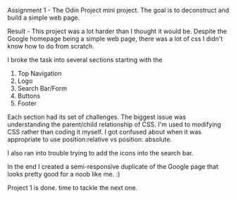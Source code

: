 Assignment 1 - The Odin Project mini project. The goal is to deconstruct and build a simple web page.

Result - This project was a lot harder than I thought it would be. Despite the Google homepage being a simple web page, there was a lot of css I didn't know how to do from scratch.

I  broke the task into several sections starting with the

1. Top Navigation
2. Logo
3. Search Bar/Form
4. Buttons
5. Footer

Each section had its set of challenges. The biggest issue was understanding the parent/child relationship of CSS. I'm used to modifying CSS rather than coding it myself. I got confused about when it was appropriate to use position:relative vs position: absolute.

I also ran into trouble trying to add the icons into the search bar.

In the end I created a semi-responsive duplicate of the Google page that looks pretty good for a noob like me. :)

Project 1 is done. time to tackle the next one. 
